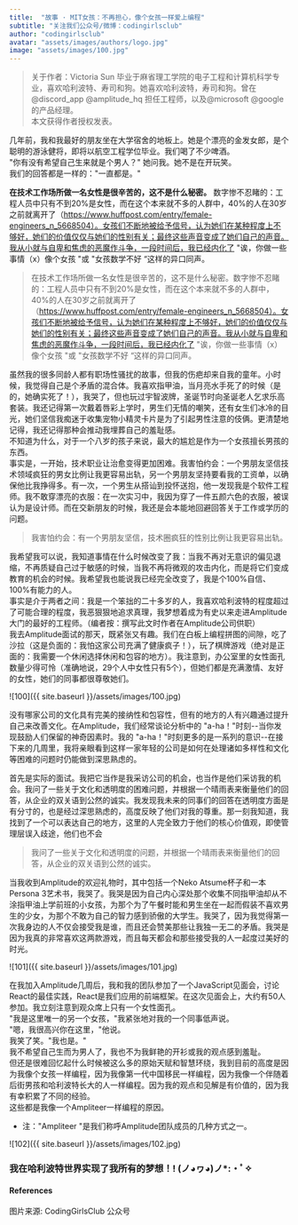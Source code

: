 ```yaml
---
title:  "故事 · MIT女孩：不再担心，像个女孩一样爱上编程"
subtitle: "关注我们公众号/微博：codingirlsclub"
author: "codingirlsclub"
avatar: "assets/images/authors/logo.jpg"
image: "assets/images/100.jpg"
---
```


> 关于作者：Victoria Sun 毕业于麻省理工学院的电子工程和计算机科学专业，喜欢哈利波特、寿司和狗。她喜欢哈利波特，寿司和狗。曾在@discord_app @amplitude_hq 担任工程师，以及@microsoft @google 的产品经理。  
> 本文获得作者授权发表。  

几年前，我和我最好的朋友坐在大学宿舍的地板上。她是个漂亮的金发女郎，是个聪明的游泳健将，即将以航空工程学位毕业。我们喝了不少啤酒。  
"你有没有希望自己生来就是个男人？" 她问我。她不是在开玩笑。  
我们的回答都是一样的："一直都是。"  

**在技术工作场所做一名女性是很辛苦的，这不是什么秘密。** 数字惨不忍睹的：工程人员中只有不到20%是女性，而在这个本来就不多的人群中，40%的人在30岁之前就离开了（https://www.huffpost.com/entry/female-engineers_n_5668504）。女孩们不断地被给予信号，认为她们在某种程度上不够好，她们的价值仅仅与她们的性别有关；最终这些声音变成了她们自己的声音。我从小就与自卑和焦虑的恶魔作斗争，一段时间后，我已经内化了 "诶，你做一些事情（x）像个女孩 "或 "女孩数学不好 “这样的异口同声。  

> 在技术工作场所做一名女性是很辛苦的，这不是什么秘密。数字惨不忍睹的：工程人员中只有不到20%是女性，而在这个本来就不多的人群中，40%的人在30岁之前就离开了（https://www.huffpost.com/entry/female-engineers_n_5668504）。女孩们不断地被给予信号，认为她们在某种程度上不够好，她们的价值仅仅与她们的性别有关；最终这些声音变成了她们自己的声音。我从小就与自卑和焦虑的恶魔作斗争，一段时间后，我已经内化了 "诶，你做一些事情（x）像个女孩 "或 "女孩数学不好 “这样的异口同声。  

虽然我的很多同龄人都有职场性骚扰的故事，但我的伤疤却来自我的童年。小时候，我觉得自己是个矛盾的混合体。我喜欢指甲油，当月亮水手死了的时候（是的，她确实死了！），我哭了，但也玩过宇智波牌，圣诞节时向圣诞老人乞求乐高套装。我还记得第一次戴着唇彩上学时，男生们无情的嘲笑，还有女生们冰冷的目光，她们坚信我痴迷于收集宠物小精灵卡片是为了引起男性注意的伎俩。更清楚地记得，我还记得那种会推动我埋葬自己的羞耻感。  
不知道为什么，对于一个八岁的孩子来说，最大的尴尬是作为一个女孩擅长男孩的东西。  
事实是，一开始，技术职业让治愈变得更加困难。我害怕约会：一个男朋友坚信技术领域疯狂的男女比例让我更容易出轨，另一个男朋友坚持要看我的工资单，以确保他比我挣得多。有一次，一个男生从搭讪到投怀送抱，他一发现我是个软件工程师。我不敢穿漂亮的衣服：在一次实习中，我因为穿了一件五颜六色的衣服，被误认为是设计师。而在交新朋友的时候，我还是会本能地回避回答关于工作或学历的问题。  

> 我害怕约会：有一个男朋友坚信，技术圈疯狂的性别比例让我更容易出轨。  

我希望我可以说，我知道事情在什么时候改变了我：当我不再对无意识的偏见退缩，不再质疑自己过于敏感的时候，当我不再将微观的攻击内化，而是将它们变成教育的机会的时候。我希望我也能说我已经完全改变了，我是个100%自信、100%有能力的人。  
事实是介于两者之间：我是一个笨拙的二十多岁的人，我喜欢哈利波特的程度超过了可能合理的程度，我恶狠狠地追求真理，我梦想着成为有史以来走进Amplitude大门的最好的工程师。（编者按：撰写此文时作者在Amplitude公司供职）  
我去Amplitude面试的那天，既紧张又有趣。我们在白板上编程拼图的间隙，吃了沙拉（这是负面的：我怕这家公司充满了健康疯子！），玩了棋牌游戏（绝对是正面的：我需要一个休闲选择休闲和包容的地方）。我注意到，办公室里的女性面孔数量少得可怜（准确地说，29个人中女性只有5个），但她们都是充满激情、友好的女性，她们的同事都很尊敬她们。  

![100]({{ site.baseurl }}/assets/images/100.jpg)  

没有哪家公司的文化具有完美的接纳性和包容性，但有的地方的人有兴趣通过提升自己来改善文化。在Amplitude，我们经常谈论分析中的 "a-ha！"时刻--当你发现鼓励人们保留的神奇因素时。我的 "a-ha！"时刻更多的是一系列的意识--在接下来的几周里，我将亲眼看到这样一家年轻的公司是如何在处理诸如多样性和文化等困难的问题时仍能做到深思熟虑的。  

首先是实际的面试。我把它当作是我采访公司的机会，也当作是他们采访我的机会。我问了一些关于文化和透明度的困难问题，并根据一个晴雨表来衡量他们的回答，从企业的双关语到公然的诚实。我发现我未来的同事们的回答在透明度方面是有分寸的，也是经过深思熟虑的，高度反映了他们对我的尊重。那一刻我知道，我找到了一个可以表达自己的地方，这里的人完全致力于他们的核心价值观，即使管理层误入歧途，他们也不会  

> 我问了一些关于文化和透明度的问题，并根据一个晴雨表来衡量他们的回答，从企业的双关语到公然的诚实。  

当我收到Amplitude的欢迎礼物时，其中包括一个Neko Atsume杯子和一本Persona 3艺术书，我哭了。我哭是因为自己内心深处那个收集不同指甲油却从不涂指甲油上学前班的小女孩，为那个为了午餐时能和男生坐在一起而假装不喜欢男生的少女，为那个不敢为自己的智力感到骄傲的大学生。我哭了，因为我觉得第一次我身边的人不仅会接受我是谁，而且还会赞美那些让我独一无二的矛盾。我哭是因为我真的非常喜欢这两款游戏，而且每天都会和那些接受我的人一起度过美好的时光。  

![101]({{ site.baseurl }}/assets/images/101.jpg)  

在我加入Amplitude几周后，我和我的团队参加了一个JavaScript见面会，讨论React的最佳实践，React是我们应用的前端框架。在这次见面会上，大约有50人参加。我立刻注意到观众席上只有一个女性面孔。  
"我是这里唯一的另一个女孩，"我紧张地对我的一个同事低声说。  
"嗯，我很高兴你在这里，"他说。    
我笑了笑。"我也是。"    
我不希望自己生而为男人了，我也不为我鲜艳的开衫或我的观点感到羞耻。  
但还是很难回忆起什么时候被这么多的原始天赋和智慧环绕，我到目前的高度是因为我像个女孩一样编程，因为我像第一代中国移民一样编程，因为我像一个伴随着后街男孩和哈利波特长大的人一样编程。因为我的观点和见解是有价值的，因为我有幸积累了不同的经验。  
这些都是我像一个Ampliteer一样编程的原因。    

* 注："Ampliteer "是我们称呼Amplitude团队成员的几种方式之一。  

![102]({{ site.baseurl }}/assets/images/102.jpg)  

### 我在哈利波特世界实现了我所有的梦想！! (ノ◕ヮ◕)ノ*:・ﾟ✧  

#### References
图片来源: CodingGirlsClub 公众号 
